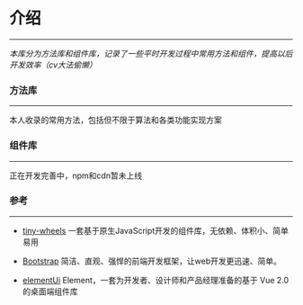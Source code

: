 #  介绍
---
*本库分为方法库和组件库，记录了一些平时开发过程中常用方法和组件，提高以后开发效率（cv大法偷懒）*

### 方法库
---
本人收录的常用方法，包括但不限于算法和各类功能实现方案

### 组件库
----
正在开发完善中，npm和cdn暂未上线


### 参考
---
+ [tiny-wheels](https://csdoker.github.io/tiny-wheels/)   一套基于原生JavaScript开发的组件库，无依赖、体积小、简单易用

+ [Bootstrap](https://www.bootcss.com/)   简洁、直观、强悍的前端开发框架，让web开发更迅速、简单。

+ [elementUi](https://element.eleme.cn/2.12/#/zh-CN/)   Element，一套为开发者、设计师和产品经理准备的基于 Vue 2.0 的桌面端组件库